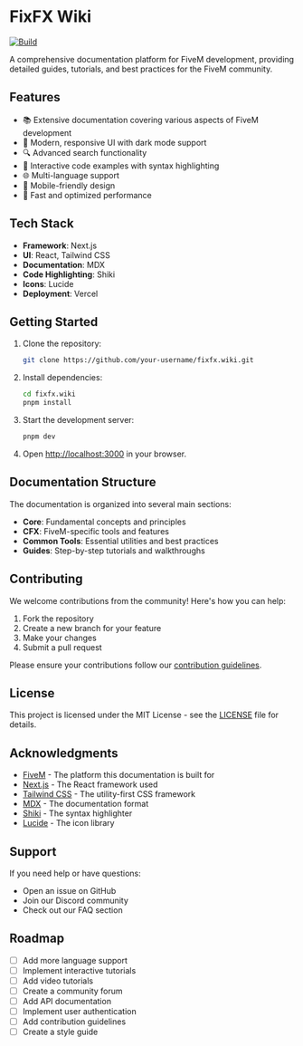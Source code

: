 # FixFX Wiki

[![Build](https://github.com/FixFXOSS/Website/actions/workflows/build-ci.yml/badge.svg)](https://github.com/FixFXOSS/Website/actions/workflows/build-ci.yml)

A comprehensive documentation platform for FiveM development, providing detailed guides, tutorials, and best practices for the FiveM community.

## Features

- 📚 Extensive documentation covering various aspects of FiveM development
- 🎨 Modern, responsive UI with dark mode support
- 🔍 Advanced search functionality
- 📝 Interactive code examples with syntax highlighting
- 🌐 Multi-language support
- 📱 Mobile-friendly design
- 🚀 Fast and optimized performance

## Tech Stack

- **Framework**: Next.js
- **UI**: React, Tailwind CSS
- **Documentation**: MDX
- **Code Highlighting**: Shiki
- **Icons**: Lucide
- **Deployment**: Vercel

## Getting Started

1. Clone the repository:
   ```bash
   git clone https://github.com/your-username/fixfx.wiki.git
   ```

2. Install dependencies:
   ```bash
   cd fixfx.wiki
   pnpm install
   ```

3. Start the development server:
   ```bash
   pnpm dev
   ```

4. Open [http://localhost:3000](http://localhost:3000) in your browser.

## Documentation Structure

The documentation is organized into several main sections:

- **Core**: Fundamental concepts and principles
- **CFX**: FiveM-specific tools and features
- **Common Tools**: Essential utilities and best practices
- **Guides**: Step-by-step tutorials and walkthroughs

## Contributing

We welcome contributions from the community! Here's how you can help:

1. Fork the repository
2. Create a new branch for your feature
3. Make your changes
4. Submit a pull request

Please ensure your contributions follow our [contribution guidelines](CONTRIBUTING.md).

## License

This project is licensed under the MIT License - see the [LICENSE](LICENSE) file for details.

## Acknowledgments

- [FiveM](https://fivem.net/) - The platform this documentation is built for
- [Next.js](https://nextjs.org/) - The React framework used
- [Tailwind CSS](https://tailwindcss.com/) - The utility-first CSS framework
- [MDX](https://mdxjs.com/) - The documentation format
- [Shiki](https://shiki.matsu.io/) - The syntax highlighter
- [Lucide](https://lucide.dev/) - The icon library

## Support

If you need help or have questions:

- Open an issue on GitHub
- Join our Discord community
- Check out our FAQ section

## Roadmap

- [ ] Add more language support
- [ ] Implement interactive tutorials
- [ ] Add video tutorials
- [ ] Create a community forum
- [ ] Add API documentation
- [ ] Implement user authentication
- [ ] Add contribution guidelines
- [ ] Create a style guide
